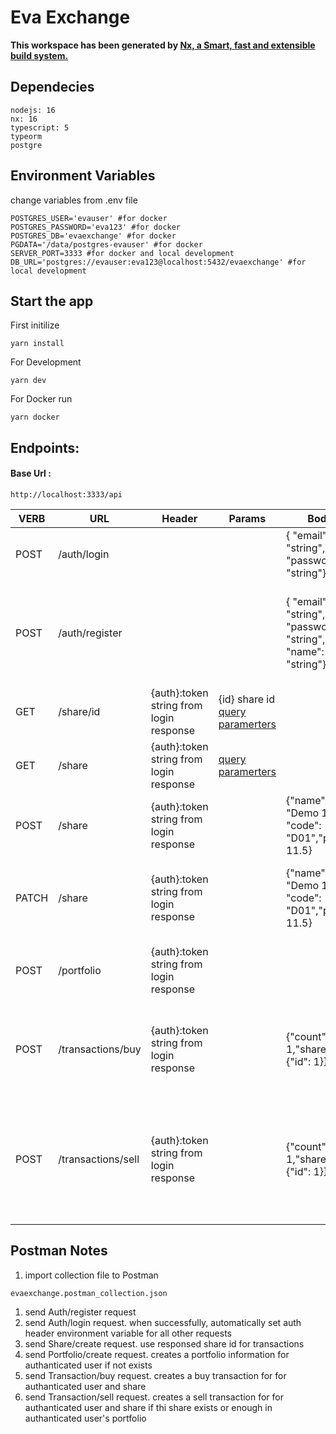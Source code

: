 # Eva Exchange

 **This workspace has been generated by [Nx, a Smart, fast and extensible build system.](https://nx.dev)**

## Dependecies

```
nodejs: 16
nx: 16
typescript: 5
typeorm
postgre

```


## Environment Variables
change variables from .env file

```
POSTGRES_USER='evauser' #for docker
POSTGRES_PASSWORD='eva123' #for docker
POSTGRES_DB='evaexchange' #for docker
PGDATA='/data/postgres-evauser' #for docker
SERVER_PORT=3333 #for docker and local development
DB_URL='postgres://evauser:eva123@localhost:5432/evaexchange' #for local development
```

## Start the app

First initilize

```
yarn install
```


For Development
```
yarn dev
```
For Docker run
```
yarn docker
```

## Endpoints: 
#### Base Url :
```
http://localhost:3333/api
```

| VERB | URL | Header | Params | Body | Description |
|------|-----|--|------|------|-------|
| POST |/auth/login|||{ "email": "string", "password": "string"}|  |
| POST |/auth/register|||{ "email": "string", "password": "string", "name": "string"}|  password must contains 1 nmber, 1 symbo, 1 lowecase, 1 uppercase character|
| GET |/share/id|{auth}:token string from login response| {id} share id [query paramerters](https://github.com/nestjsx/crud/wiki/Requests)| |  Get specific share data |
| GET |/share| {auth}:token string from login response| [query paramerters](https://github.com/nestjsx/crud/wiki/Requests)| |  Get list of share data |
| POST |/share| {auth}:token string from login response| |{"name": "Demo 1", "code": "D01","price": 11.5} |  Create Share definition |
| PATCH |/share| {auth}:token string from login response| |{"name": "Demo 1", "code": "D01","price": 11.5} |  Update Share definition. Allow one time in 1 hour if price changed |
| POST |/portfolio| {auth}:token string from login response| ||  Create portfolio for authanticated user if not exists |
| POST |/transactions/buy| {auth}:token string from login response| |{"count": 1,"share": {"id": 1}}|  Create buy transaction for authanticated user and specific share  |
| POST |/transactions/sell| {auth}:token string from login response| |{"count": 1,"share": {"id": 1}}|  Create sell transaction for authanticated user and specific share if portfolio share has or ennough  |

## Postman Notes

1. import collection file to Postman 
```
evaexchange.postman_collection.json
```
1. send Auth/register request
2. send Auth/login request. when successfully, automatically set auth header environment variable for all other requests
3. send Share/create request. use responsed share id for transactions
4. send Portfolio/create request. creates a portfolio information for authanticated user if not exists
5. send Transaction/buy request. creates a buy transaction for for authanticated user and share
5. send Transaction/sell request. creates a sell transaction for for authanticated user and share if thi share exists or enough in authanticated user's portfolio
